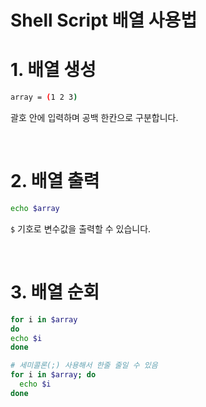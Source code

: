 # Shell Script 배열 사용법

# 1. 배열 생성

```sh
array = (1 2 3)
```

괄호 안에 입력하며 공백 한칸으로 구분합니다.

<br>

# 2. 배열 출력

```sh
echo $array
```

`$` 기호로 변수값을 출력할 수 있습니다.

<br>

# 3. 배열 순회

```sh
for i in $array
do
echo $i
done

# 세미콜론(;) 사용해서 한줄 줄일 수 있음
for i in $array; do
  echo $i
done
```
